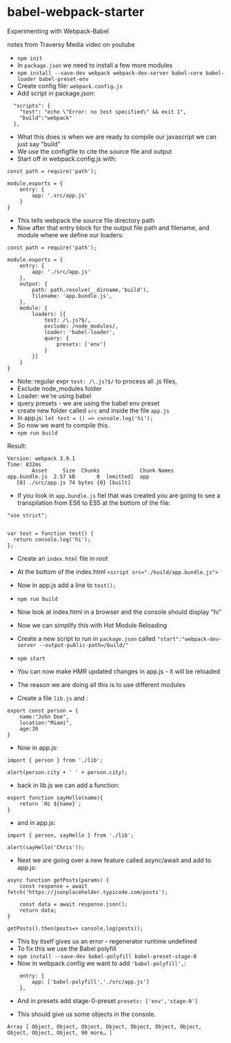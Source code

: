# babel-webpack-starter
Experimenting with Webpack-Babel

notes from Traversy Media video on youtube

* `npm init`
* In `package.json` we need to install a few more modules
* `npm install --save-dev webpack webpack-dev-server babel-core babel-loader babel-preset-env`
* Create config file: `webpack.config.js`
* Add script in package.json:
```
  "scripts": {
    "test": "echo \"Error: no test specified\" && exit 1",
    "build":"webpack"
  },
```
* What this does is when we are ready to compile our javascript we can just say "build"
* We use the configfile to cite the source file and output
* Start off in webpack.config.js with:

```
const path = require('path');

module.exports = {
    entry: {
        app: '.src/app.js'
    }
}
```

* This tells webpack the source file directory path
* Now after that entry block for the output file path and filename, and module where we define our loaders:

```
const path = require('path');

module.exports = {
    entry: {
        app: './src/app.js'
    },
    output: {
        path: path.resolve(__dirname,'build'),
        filename: 'app.bundle.js',
    },
    module: {
        loaders: [{
            test: /\.js?$/,
            exclude: /node_modules/,
            loader: 'babel-loader',
            query: {
                presets: ['env']
            }
        }]
    }
}

```

* Note: regular expr `test: /\.js?$/` to process all .js files, 
* Exclude node_modules folder
* Loader: we're using babel
* query presets - we are using the babel env preset
* create new folder called `src` and inside the file `app.js`
* In app.js: `let test = () => console.log('hi');`
* So now we want to compile this.
* `npm run build`

Result:

```
Version: webpack 3.9.1
Time: 832ms
        Asset     Size  Chunks             Chunk Names
app.bundle.js  2.57 kB       0  [emitted]  app
   [0] ./src/app.js 74 bytes {0} [built]
```

* If you look in `app.bundle.js` fiel that was created you are going to see a transpilation from ES6 to ES5 at the bottom of the file:

```
"use strict";


var test = function test() {
  return console.log('hi');
};
```

* Create an `index.html` file in root
* At the bottom of the index.html `<script src="./build/app.bundle.js">`
* Now in app.js add a line to `test();`
* `npm run build`
* Now look at index.html in a browser and the console should display "hi"

* Now we can simplify this with Hot Module Reloading
* Create a new script to run in `package.json` called `"start":"webpack-dev-server --output-public-path=/build/"`
* `npm start`
* You can now make HMR updated changes in app.js - it will be reloaded
* The reason we are doing all this is to use different modules
* Create a file `lib.js` and :

```
export const person = {
    name:"John Doe",
    location:"Miami",
    age:30
}
```

* Now in app.js:

```
import { person } from './lib';

alert(person.city + ' ' + person.city);
```

* back in lib.js we can add a function:

```
export function sayHello(name){
    return `Hi ${name}`;
}
```

* and in app.js:

```
import { person, sayHello } from './lib';

alert(sayHello('Chris'));
```

* Next we are going over a new feature called async/await and add to app.js:

```
async function getPosts(params) {
    const response = await fetch('https://jsonplaceholder.typicode.com/posts');

    const data = await response.json();
    return data;
}

getPosts().then(posts=> console.log(posts));
```
* This by itself gives us an error - regenerator runtime undefined
* To fix this we use the Babel polyfill
* `npm install --save-dev babel-polyfill babel-preset-stage-0 `
* Now in webpack.config we want to add `'babel-polyfill',`:

```
    entry: {
        app: ['babel-polyfill','./src/app.js']
    },
```

* And in presets add stage-0-preset `presets: ['env','stage-0']`

* This should give us some objects in the console.

```
Array [ Object, Object, Object, Object, Object, Object, Object, 
Object, Object, Object, 90 more… ]
```
